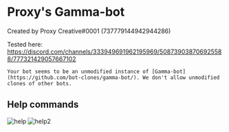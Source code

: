 # Proxy's Gamma-bot
Created by Proxy Creative#0001 (737779144942944286)

Tested here: https://discord.com/channels/333949691962195969/508739038706925588/777321429057667102

``Your bot seems to be an unmodified instance of [Gamma-bot](https://github.com/bot-clones/gamma-bot/). We don't allow unmodified clones of other bots.``

## Help commands
![help](https://i.imgur.com/eYQWuqN.png "eYQWuqN.png")
![help2](https://i.imgur.com/K2mPx1b.png "K2mPx1b.png")
